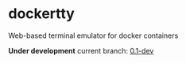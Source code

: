 # dockertty
Web-based terminal emulator for docker containers

**Under development**
current branch: [0.1-dev](https://github.com/JetMuffin/dockertty/tree/0.1-dev)
